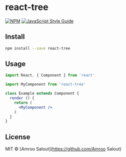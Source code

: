# react-tree

> 

[![NPM](https://img.shields.io/npm/v/react-tree.svg)](https://www.npmjs.com/package/react-tree) [![JavaScript Style Guide](https://img.shields.io/badge/code_style-standard-brightgreen.svg)](https://standardjs.com)

## Install

```bash
npm install --save react-tree
```

## Usage

```jsx
import React, { Component } from 'react'

import MyComponent from 'react-tree'

class Example extends Component {
  render () {
    return (
      <MyComponent />
    )
  }
}
```

## License

MIT © [Amroo Salout](https://github.com/Amroo Salout)
